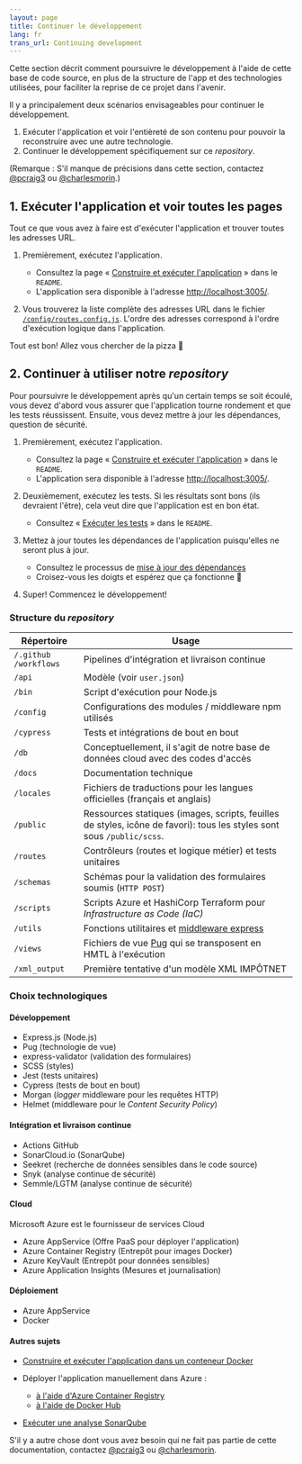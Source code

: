 ```yaml
---
layout: page
title: Continuer le développement
lang: fr
trans_url: Continuing development
---
```

Cette section décrit comment poursuivre le développement à l'aide de cette base de code source, en plus de la structure de l'app et des technologies utilisées, pour faciliter la reprise de ce projet dans l'avenir.

Il y a principalement deux scénarios envisageables pour continuer le développement.

1. Exécuter l'application et voir l'entièreté de son contenu pour pouvoir la reconstruire avec une autre technologie.
2. Continuer le développement spécifiquement sur ce *repository*.

(Remarque : S'il manque de précisions dans cette section, contactez [@pcraig3](https://github.com/pcraig3) ou [@charlesmorin](https://github.com/charlesmorin).)

## 1. Exécuter l'application et voir toutes les pages

Tout ce que vous avez à faire est d'exécuter l'application et trouver toutes les adresses URL.

1. Premièrement, exécutez l'application.

   * Consultez la page « [Construire et exécuter l'application](https://github.com/cds-snc/cra-claim-tax-benefits#build-and-run) » dans le `README`.
   * L'application sera disponible à l'adresse <http://localhost:3005/>.
2. Vous trouverez la liste complète des adresses URL dans le fichier [`/config`<wbr>`/routes.config.js`](https://github.com/cds-snc/cra-claim-tax-benefits/blob/master/config/routes.config.js). L'ordre des adresses correspond à l'ordre d'exécution logique dans l'application.

Tout est bon! Allez vous chercher de la pizza <span role="img" aria-label="pizza slice">🍕</span>

## 2. Continuer à utiliser notre *repository*

Pour poursuivre le développement après qu'un certain temps se soit écoulé, vous devez d'abord vous assurer que l'application tourne rondement et que les tests réussissent. Ensuite, vous devez  mettre à jour les dépendances, question de sécurité.

1. Premièrement, exécutez l'application.

   * Consultez la page « [Construire et exécuter l'application](https://github.com/cds-snc/cra-claim-tax-benefits#build-and-run) » dans le `README`.
   * L'application sera disponible à l'adresse <http://localhost:3005/>.
2. Deuxièmement, exécutez les tests. Si les résultats sont bons (ils devraient l'être), cela veut dire que l'application est en bon état.

   * Consultez « [Exécuter les tests](https://github.com/cds-snc/cra-claim-tax-benefits#run-tests) » dans le `README`.
3. Mettez à jour toutes les dépendances de l'application puisqu'elles ne seront plus à jour.

   * Consultez le processus de [mise à jour des dépendances](https://github.com/cds-snc/cra-claim-tax-benefits/blob/master/docs/UPDATING-DEPENDENCIES.md#mettre-à-jour-les-dépendances)
   * Croisez-vous les doigts et espérez que ça fonctionne <span role="img" aria-label="doigts croisés">🤞</span>
4. Super! Commencez le développement!

### Structure du *repository*

| Répertoire                  | Usage                                                                                                                  |
| --------------------------- | ---------------------------------------------------------------------------------------------------------------------- |
| `/.github`<wbr>`/workflows` | Pipelines d'intégration et livraison continue                                                                          |
| `/api`                      | Modèle (voir `user.json`)                                                                                              |
| `/bin`                      | Script d'exécution pour Node.js                                                                                        |
| `/config`                   | Configurations des modules / middleware npm utilisés                                                                   |
| `/cypress`                  | Tests et intégrations de bout en bout                                                                                  |
| `/db`                       | Conceptuellement, il s'agit de notre base de données cloud avec des codes d'accès                                      |
| `/docs`                     | Documentation technique                                                                                                |
| `/locales`                  | Fichiers de traductions pour les langues officielles (français et anglais)                                             |
| `/public`                   | Ressources statiques (images, scripts, feuilles de styles, icône de favori): tous les styles sont sous `/public/scss`. |
| `/routes`                   | Contrôleurs (routes et logique métier) et tests unitaires                                                              |
| `/schemas`                  | Schémas pour la validation des formulaires soumis (`HTTP POST`)                                                        |
| `/scripts`                  | Scripts Azure et HashiCorp Terraform pour *Infrastructure as Code (IaC)*                                               |
| `/utils`                    | Fonctions utilitaires et [middleware express](https://expressjs.com/en/guide/using-middleware.html)                    |
| `/views`                    | Fichiers de vue [Pug](https://pugjs.org/api/getting-started.html) qui se transposent en HMTL à l'exécution             |
| `/xml_output`               | Première tentative d'un modèle XML IMPÔTNET                                                                            |

### Choix technologiques

#### Développement

* Express.js (Node.js)
* Pug (technologie de vue)
* express-validator (validation des formulaires)
* SCSS (styles)
* Jest (tests unitaires)
* Cypress (tests de bout en bout)
* Morgan (*logger* middleware pour les requêtes HTTP)
* Helmet (middleware pour le *Content Security Policy*)

#### Intégration et livraison continue

* Actions GitHub
* SonarCloud.io (SonarQube)
* Seekret (recherche de données sensibles dans le code source)
* Snyk (analyse continue de sécurité)
* Semmle/LGTM (analyse continue de sécurité)

#### Cloud

Microsoft Azure est le fournisseur de services Cloud

* Azure AppService (Offre PaaS pour déployer l'application)
* Azure Container Registry (Entrepôt pour images Docker)
* Azure KeyVault (Entrepôt pour données sensibles)
* Azure Application Insights (Mesures et journalisation)

#### Déploiement

* Azure AppService
* Docker

#### Autres sujets

* [Construire et exécuter l'application dans un conteneur Docker](https://github.com/cds-snc/cra-claim-tax-benefits/blob/master/README.md#using-docker)
* Déployer l'application manuellement dans Azure :

  * [à l'aide d'Azure Container Registry](https://github.com/cds-snc/cra-claim-tax-benefits/blob/master/docs/DEPLOY.md#ex%C3%A9cuter-un-d%C3%A9ploiement-manuel)
  * [à l'aide de Docker Hub](https://github.com/cds-snc/cra-claim-tax-benefits/blob/faccd2945ea6dee2a7c165041829d4da28b4f91b/DEPLOY.md)
* [Exécuter une analyse SonarQube](https://github.com/cds-snc/cra-claim-tax-benefits/blob/master/README.md#using-sonarqube)

S'il y a autre chose dont vous avez besoin qui ne fait pas partie de cette documentation, contactez [@pcraig3](https://github.com/pcraig3) ou [@charlesmorin](https://github.com/charlesmorin).